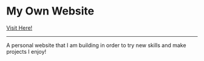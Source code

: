 <h1>My Own Website</h1>
<a href="http://www.thatonespot.me">Visit Here!</a>
<hr>
<p>A personal website that I am building in order to try new skills and make projects I enjoy!</p> 
